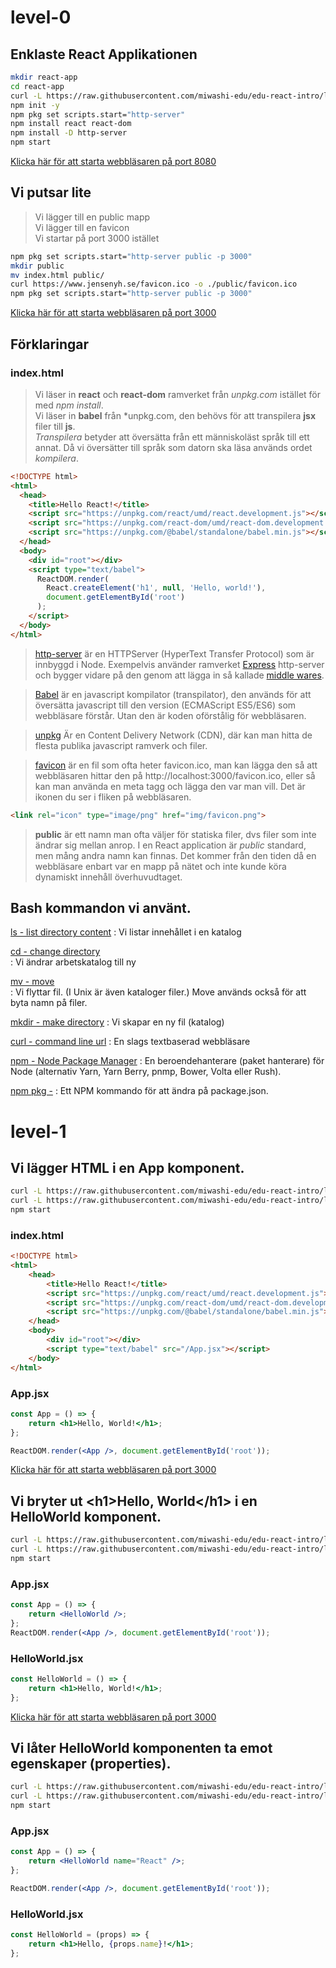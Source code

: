 # level-0

## Enklaste React Applikationen

```bash
mkdir react-app
cd react-app
curl -L https://raw.githubusercontent.com/miwashi-edu/edu-react-intro/level-0/resources/index-level-0.html -o index.html
npm init -y
npm pkg set scripts.start="http-server"
npm install react react-dom
npm install -D http-server
npm start
```
[Klicka här för att starta webbläsaren på port 8080](http://localhost:8080)

## Vi putsar lite

> Vi lägger till en public mapp  
> Vi lägger till en favicon  
> Vi startar på port 3000 istället

```bash
npm pkg set scripts.start="http-server public -p 3000"
mkdir public
mv index.html public/
curl https://www.jensenyh.se/favicon.ico -o ./public/favicon.ico
npm pkg set scripts.start="http-server public -p 3000"
```
[Klicka här för att starta webbläsaren på port 3000](http://localhost:3000)

## Förklaringar

### index.html

> Vi läser in **react** och **react-dom** ramverket från *unpkg.com* istället för med *npm install*.  
> Vi läser in **babel** från *unpkg.com, den behövs för att transpilera **jsx** filer till **js**.  
> *Transpilera* betyder att översätta från ett människoläst språk till ett annat. 
> Då vi översätter till språk som datorn ska läsa används ordet *kompilera*.

```html
<!DOCTYPE html>
<html>
  <head>
    <title>Hello React!</title>
    <script src="https://unpkg.com/react/umd/react.development.js"></script>
    <script src="https://unpkg.com/react-dom/umd/react-dom.development.js"></script>
    <script src="https://unpkg.com/@babel/standalone/babel.min.js"></script>
  </head>
  <body>
    <div id="root"></div>
    <script type="text/babel">
      ReactDOM.render(
        React.createElement('h1', null, 'Hello, world!'),
        document.getElementById('root')
      );
    </script>
  </body>
</html>
```
> [http-server](https://www.npmjs.com/package/http-server) är en HTTPServer (HyperText Transfer Protocol)  som är innbyggd i Node.
> Exempelvis använder ramverket [Express](https://www.npmjs.com/package/express) http-server och bygger
> vidare på den genom att lägga in så kallade [middle wares](https://en.wikipedia.org/wiki/Middleware).

> [Babel](https://babeljs.io) är en javascript kompilator (transpilator), den används för att översätta 
> javascript till den version (ECMAScript ES5/ES6) som webbläsare förstår. Utan den är koden oförstålig
> för webbläsaren.
 

> [unpkg](unpkg.com) Är en Content Delivery Network (CDN), där kan man hitta de flesta publika javascript
> ramverk och filer.

> [favicon](https://en.wikipedia.org/wiki/Favicon) är en fil som ofta heter favicon.ico, man kan lägga den 
> så att webbläsaren hittar den på http://localhost:3000/favicon.ico, eller så kan man använda en meta tagg 
> och lägga den var man vill. Det är ikonen du ser i fliken på webbläsaren.
```html
<link rel="icon" type="image/png" href="img/favicon.png">
```

> **public** är ett namn man ofta väljer för statiska filer, dvs filer som inte ändrar sig mellan anrop. 
> I en React application är *public* standard, men mång andra namn kan finnas.
> Det kommer från den tiden då en webbläsare enbart var en mapp på nätet och inte kunde köra
> dynamiskt innehåll överhuvudtaget.

## Bash kommandon vi använt.
[ls - list directory content](https://man7.org/linux/man-pages/man1/ls.1.html)
: Vi listar innehållet i en katalog

[cd - change directory](https://man7.org/linux/man-pages/man1/cd.1p.html)  
: Vi ändrar arbetskatalog till ny

[mv - move](https://man7.org/linux/man-pages/man1/mv.1.html)  
: Vi flyttar fil. (I Unix är även kataloger filer.) Move används också för att byta namn på filer.

[mkdir - make directory](https://man7.org/linux/man-pages/man1/mkdir.1.html)
: Vi skapar en ny fil (katalog)

[curl - command line url](https://man7.org/linux/man-pages/man1/curl.1.html)
: En slags textbaserad webbläsare

[npm - Node Package Manager](https://www.npmjs.com)
: En beroendehanterare (paket hanterare) för Node (alternativ Yarn, Yarn Berry, pnmp, Bower, Volta eller Rush).

[npm pkg -](https://www.npmjs.com/package/pkg)
: Ett NPM kommando för att ändra på package.json.


# level-1

## Vi lägger HTML i en App komponent.

```bash
curl -L https://raw.githubusercontent.com/miwashi-edu/edu-react-intro/level-0/resources/index-level-1.html -o ./public/index.html
curl -L https://raw.githubusercontent.com/miwashi-edu/edu-react-intro/level-0/resources/App-level-1.jsx -o ./public/App.jsx
npm start
```

### index.html
```html
<!DOCTYPE html>
<html>
    <head>
        <title>Hello React!</title>
        <script src="https://unpkg.com/react/umd/react.development.js"></script>
        <script src="https://unpkg.com/react-dom/umd/react-dom.development.js"></script>
        <script src="https://unpkg.com/@babel/standalone/babel.min.js"></script>
    </head>
    <body>
        <div id="root"></div>
        <script type="text/babel" src="/App.jsx"></script>
    </body>
</html>
```

### App.jsx
```jsx
const App = () => {
    return <h1>Hello, World!</h1>;
};

ReactDOM.render(<App />, document.getElementById('root'));
```

[Klicka här för att starta webbläsaren på port 3000](http://localhost:3000)

## Vi bryter ut &lt;h1&gt;Hello, World&lt;/h1&gt; i en HelloWorld komponent.

```bash
curl -L https://raw.githubusercontent.com/miwashi-edu/edu-react-intro/level-0/resources/App-level-1b.jsx -o ./public/App.jsx
curl -L https://raw.githubusercontent.com/miwashi-edu/edu-react-intro/level-0/resources/HelloWorld-level-1b.jsx -o ./public/HelloWorld.jsx
npm start
```

### App.jsx
```jsx
const App = () => {
    return <HelloWorld />;
};
ReactDOM.render(<App />, document.getElementById('root'));
```

### HelloWorld.jsx
```jsx
const HelloWorld = () => {
    return <h1>Hello, World!</h1>;
};
```

[Klicka här för att starta webbläsaren på port 3000](http://localhost:3000)

## Vi låter HelloWorld komponenten ta emot egenskaper (properties).

```bash
curl -L https://raw.githubusercontent.com/miwashi-edu/edu-react-intro/level-0/resources/App-level-1c.jsx -o ./public/App.jsx
curl -L https://raw.githubusercontent.com/miwashi-edu/edu-react-intro/level-0/resources/HelloWorld-level-1c.jsx -o ./public/HelloWorld.jsx
npm start
```

### App.jsx
```jsx
const App = () => {
    return <HelloWorld name="React" />;
};

ReactDOM.render(<App />, document.getElementById('root'));
```

### HelloWorld.jsx
```jsx
const HelloWorld = (props) => {
    return <h1>Hello, {props.name}!</h1>;
};
```